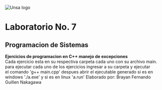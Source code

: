 ![Unsa logo](https://www.purdue.edu/discoverypark/arequipa-nexus/images/unsa.png)
# Laboratorio No. 7
## Programacion de Sistemas

**Ejercicios de programacion en C++ manejo de excepciones**  
Cada ejercicio esta en su respectiva carpeta cada uno con su archivo main.  
para ejecutar cada uno de los ejercicios ingresar a su carpeta y ejecutar  
el comando 'g++ main.cpp' despues abrir el ejecutable generado si es en  
windows './a.exe' y si es en linux 'a.run'
Elaborado por: Brayan Fernando Guillen Nakagawa